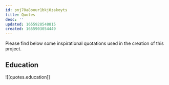 ```yaml
---
id: pnj70a8oour1bkj0zakoyts
title: Quotes
desc: ''
updated: 1655928548815
created: 1655903054449
---
```

Please find below some inspirational quotations used in the creation of this project.

## Education

![[quotes.education]]